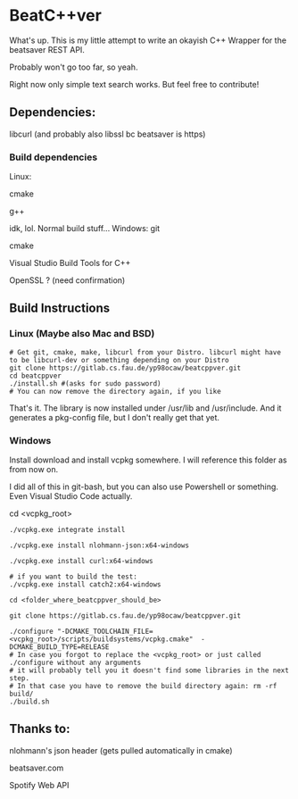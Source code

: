 <h1>BeatC++ver</h1>
What's up. This is my little attempt to write an okayish C++ Wrapper for the beatsaver REST API.

Probably won't go too far, so yeah.

Right now only simple text search works. But feel free to contribute!

<h2>Dependencies:</h2>
libcurl (and probably also libssl bc beatsaver is https)

<h3>Build dependencies</h3>
Linux:

cmake

g++

idk, lol. Normal build stuff...
Windows:
git

cmake

Visual Studio Build Tools for C++

OpenSSL ? (need confirmation)

<h2>Build Instructions</h2>
<h3>Linux (Maybe also Mac and BSD)</h3>

```
# Get git, cmake, make, libcurl from your Distro. libcurl might have to be libcurl-dev or something depending on your Distro
git clone https://gitlab.cs.fau.de/yp98ocaw/beatcppver.git
cd beatcppver
./install.sh #(asks for sudo password)
# You can now remove the directory again, if you like
```


That's it. The library is now installed under /usr/lib and /usr/include. And it generates a pkg-config file, but I don't really get that yet.

<h3>Windows</h3>
Install download and install vcpkg somewhere. I will reference this folder as <vcpkg_root> from now on.

I did all of this in git-bash, but you can also use Powershell or something. Even Visual Studio Code actually.

cd <vcpkg_root>

```
./vcpkg.exe integrate install

./vcpkg.exe install nlohmann-json:x64-windows

./vcpkg.exe install curl:x64-windows

# if you want to build the test:
./vcpkg.exe install catch2:x64-windows

cd <folder_where_beatcppver_should_be>

git clone https://gitlab.cs.fau.de/yp98ocaw/beatcppver.git

./configure "-DCMAKE_TOOLCHAIN_FILE=<vcpkg_root>/scripts/buildsystems/vcpkg.cmake"  -DCMAKE_BUILD_TYPE=RELEASE
# In case you forgot to replace the <vcpkg_root> or just called ./configure without any arguments
# it will probably tell you it doesn't find some libraries in the next step.
# In that case you have to remove the build directory again: rm -rf build/
./build.sh
```


<h2>Thanks to:</h2>
nlohmann's json header (gets pulled automatically in cmake)

beatsaver.com

Spotify Web API